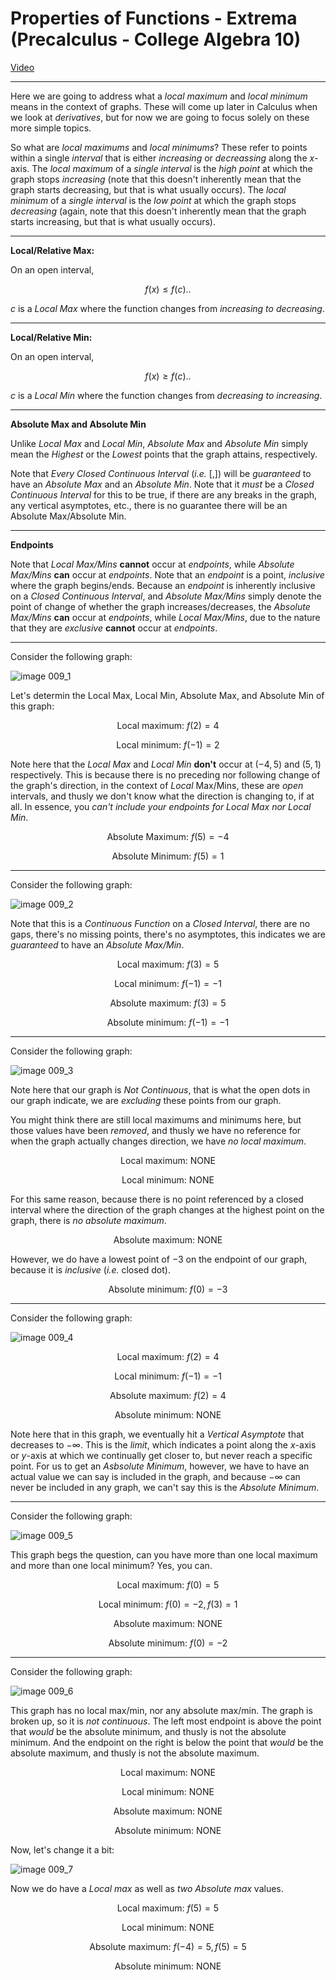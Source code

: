 # Properties of Functions - Extrema (Precalculus - College Algebra 10)

[Video](https://www.youtube.com/watch?v=2hItEGb3KJo)

---

Here we are going to address what a _local maximum_ and _local minimum_ means in
the context of graphs. These will come up later in Calculus when we look at
_derivatives_, but for now we are going to focus solely on these more simple
topics.

So what are _local maximums_ and _local minimums_? These refer to points within
a single _interval_ that is either _increasing_ or _decreassing_ along the
$x$-axis. The _local maximum_ of a _single interval_ is the _high point_ at
which the graph stops _increasing_ (note that this doesn't inherently mean that
the graph starts decreasing, but that is what usually occurs). The _local
minimum_ of a _single interval_ is the _low point_ at which the graph stops
_decreasing_ (again, note that this doesn't inherently mean that the graph
starts increasing, but that is what usually occurs).

---

**Local/Relative Max:**

On an open interval,

$$ f(x) \leq f(c) \text{..} $$

$c$ is a _Local Max_ where the function changes from _increasing to decreasing_.

---

**Local/Relative Min:**

On an open interval,

$$ f(x) \geq f(c) \text{..} $$

$c$ is a _Local Min_ where the function changes from _decreasing to increasing_.

---

**Absolute Max and Absolute Min**

Unlike _Local Max_ and _Local Min_, _Absolute Max_ and _Absolute Min_ simply
mean the _Highest_ or the _Lowest_ points that the graph attains, respectively.

Note that _Every Closed Continuous Interval_ (_i.e._ $[, ]$) will be
_guaranteed_ to have an _Absolute Max_ and an _Absolute Min_. Note that it
_must_ be a _Closed Continuous Interval_ for this to be true, if there are any
breaks in the graph, any vertical asymptotes, etc., there is no guarantee there
will be an Absolute Max/Absolute Min.

---

**Endpoints**

Note that _Local Max/Mins_ **cannot** occur at _endpoints_, while _Absolute
Max/Mins_ **can** occur at _endpoints_. Note that an _endpoint_ is a point,
_inclusive_ where the graph begins/ends. Because an _endpoint_ is inherently
inclusive on a _Closed Continuous Interval_, and _Absolute Max/Mins_ simply
denote the point of change of whether the graph increases/decreases, the
_Absolute Max/Mins_ **can** occur at _endpoints_, while _Local Max/Mins_, due to
the nature that they are _exclusive_ **cannot** occur at _endpoints_.

---

Consider the following graph:

![image 009_1](./009_1.png)

Let's determin the Local Max, Local Min, Absolute Max, and Absolute Min of this
graph:

$$ \text{Local maximum: } f(2) = 4 $$

$$ \text{Local minimum: } f(-1) = 2 $$

Note here that the _Local Max_ and _Local Min_ **don't** occur at $(-4, 5)$ and
$(5, 1)$ respectively. This is because there is no preceding nor following
change of the graph's direction, in the context of _Local_ Max/Mins, these are
_open_ intervals, and thusly we don't know what the direction is changing to, if
at all. In essence, you _can't include your endpoints for Local Max nor Local
Min_.

$$ \text{Absolute Maximum: } f(5) = -4 $$

$$ \text{Absolute Minimum: } f(5) = 1 $$

---

Consider the following graph:

![image 009_2](./009_2.png)

Note that this is a _Continuous Function_ on a _Closed Interval_, there are no
gaps, there's no missing points, there's no asymptotes, this indicates we are
_guaranteed_ to have an _Absolute Max/Min_.

$$ \text{Local maximum: } f(3) = 5 $$

$$ \text{Local minimum: } f(-1) = -1 $$

$$ \text{Absolute maximum: } f(3) = 5 $$

$$ \text{Absolute minimum: } f(-1) = -1 $$

---

Consider the following graph:

![image 009_3](./009_3.png)

Note here that our graph is _Not Continuous_, that is what the open dots in our
graph indicate, we are _excluding_ these points from our graph.

You might think there are still local maximums and minimums here, but those
values have been _removed_, and thusly we have no reference for when the graph
actually changes direction, we have _no local maximum_.

$$ \text{Local maximum: } \text{NONE} $$

$$ \text{Local minimum: } \text{NONE} $$

For this same reason, because there is no point referenced by a closed interval
where the direction of the graph changes at the highest point on the graph,
there is _no absolute maximum_.

$$ \text{Absolute maximum: } \text{NONE} $$

However, we do have a lowest point of $-3$ on the endpoint of our graph, because
it is _inclusive_ (_i.e._ closed dot).

$$ \text{Absolute minimum: } f(0) = -3 $$

---

Consider the following graph:

![image 009_4](./009_4.png)

$$ \text{Local maximum: } f(2) = 4 $$

$$ \text{Local minimum: } f(-1) = -1 $$

$$ \text{Absolute maximum: } f(2) = 4 $$

$$ \text{Absolute minimum: } \text{NONE}$$

Note here that in this graph, we eventually hit a _Vertical Asymptote_ that
decreases to $-\infty$. This is the _limit_, which indicates a point along the
$x$-axis or $y$-axis at which we continually get closer to, but never reach a
specific point. For us to get an _Asbsolute Minimum_, however, we have to have
an actual value we can say is included in the graph, and because $-\infty$ can
never be included in any graph, we can't say this is the _Absolute Minimum_.

---

Consider the following graph:

![image 009_5](./009_5.png)

This graph begs the question, can you have more than one local maximum and more
than one local minimum? Yes, you can.

$$ \text{Local maximum: } f(0) = 5 $$

$$ \text{Local minimum: } f(0) = -2, f(3) = 1 $$

$$ \text{Absolute maximum: } \text{NONE} $$

$$ \text{Absolute minimum: } f(0) = -2 $$

---

Consider the following graph:

![image 009_6](./009_6.png)

This graph has no local max/min, nor any absolute max/min. The graph is broken
up, so it is _not continuous_. The left most endpoint is above the point that
_would_ be the absolute minimum, and thusly is not the absolute minimum. And the
endpoint on the right is below the point that _would_ be the absolute maximum,
and thusly is not the absolute maximum.

$$ \text{Local maximum: } \text{NONE} $$

$$ \text{Local minimum: } \text{NONE} $$

$$ \text{Absolute maximum: } \text{NONE} $$

$$ \text{Absolute minimum: } \text{NONE} $$

Now, let's change it a bit:

![image 009_7](./009_7.png)

Now we do have a _Local max_ as well as _two_ _Absolute max_ values.

$$ \text{Local maximum: } f(5) = 5 $$

$$ \text{Local minimum: } \text{NONE} $$

$$ \text{Absolute maximum: } f(-4) = 5, f(5) = 5 $$

$$ \text{Absolute minimum: } \text{NONE} $$
